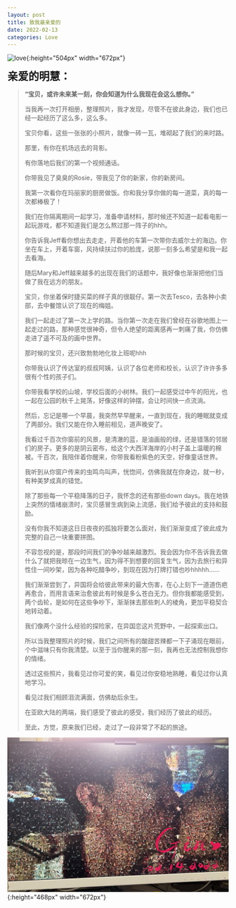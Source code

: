 ```yaml
---
layout: post
title: 致我最亲爱的
date: 2022-02-13
categories: Love
---
```

![love](https://raw.githubusercontent.com/paradoxtown/paradoxtown.github.io/master/img/love.jpg){:height="504px" width="672px"}

<font size=5><b>亲爱的明慧：</b></font>

> **“宝贝，或许未来某一刻，你会知道为什么我现在会这么想你。”**
>
> 当我再一次打开相册，整理照片，我才发现，尽管不在彼此身边，我们也已经一起经历了这么多，这么多。
>
> 宝贝你看，这些一张张的小照片，就像一砖一瓦，堆砌起了我们的来时路。
>
> 那里，有你在机场远去的背影。
>
> 有你落地后我们的第一个视频通话。
>
> 你带我见了臭臭的Rosie，带我见了你的新家，你的新房间。
>
> 我第一次看你在玛丽家的厨房做饭。你和我分享你做的每一道菜，真的每一次都棒极了！
>
> 我们在你隔离期间一起学习，准备申请材料，那时候还不知道一起看电影一起玩游戏，都不知道我们是怎么熬过那一阵子的hhh。
>
> 你告诉我Jeff看你想出去走走，开着他的车第一次带你去威尔士的海边。你坐在车上，开着车窗，风持续扶过你的脸庞，说那一刻多么希望是和我一起去看海。
>
> 随后Mary和Jeff越来越多的出现在我们的话题中，我好像也渐渐把他们当做了我在远方的朋友。
>
> 宝贝，你坐着保时捷买菜的样子真的很靓仔。第一次去Tesco，去各种小卖部，去中餐馆认识了现在的梅姐。
>
> 我们一起走过了第一次上学的路。当你第一次走在我们曾经在谷歌地图上一起走过的路，那种感觉很神奇，但令人绝望的距离感再一刺痛了我，你仿佛走进了遥不可及的画中世界。
>
> 那时候的宝贝，还兴致勃勃地化妆上班呢hhh
>
> 你带我认识了传达室的叔叔阿姨，认识了各位老师和校长，认识了许许多多很有个性的孩子们。
>
> 你带我看学校的山坡，学校后面的小树林。我们一起感受过中午的阳光，也一起在公园的秋千上晃荡，好像这样的钟摆，会让时间快一点流淌。
>
> 然后，忘记是哪一个早晨，我突然早早醒来，一直到现在，我的睡眠就变成了两部分。我们又能在你入睡前相见，道声晚安了。
>
> 我看过千百次你窗前的风景，是清澈的蓝，是油画般的绿，还是错落的邻居们的房子。更多的是阴云密布，给这个大西洋海岸的小村子盖上温暖的棉被。千百次，我陪伴着你醒来，你带我看粉紫色的天空，好像童话世界。
>
> 我听到从你窗户传来的虫鸣鸟叫声，恍惚间，仿佛我就在你身边，就一秒，有种美梦成真的错觉。
>
> 除了那些每一个平稳降落的日子，我怀念的还有那些down days。我在地铁上突然的情绪崩溃时，宝贝感冒生病到染上流感，我们给予彼此的支持和鼓励。
>
> 没有你我不知道这日日夜夜的孤独将要怎么面对，我们渐渐变成了彼此成为完整的自己一块重要拼图。
>
> 不容忽视的是，那段时间我们的争吵越来越激烈。我会因为你不告诉我去做什么了就把我晾在一边生气，因为得不到想要的回复生气，因为去旅行和异性住一间吵架，因为各种吃醋争吵，到现在因为打牌打错也吵hhhhh……
>
> 我们渐渐尝到了，异国将会给彼此带来的最大伤害，在心上刻下一道道伤疤再愈合，而用言语来治愈彼此有时候是多么苍白无力。但你我都能感受到，两个齿轮，是如何在这些争吵下，渐渐抹去那些刺人的棱角，更加平稳契合地转动着。
>
> 我们像两个没什么经验的探险家，在异国恋这片荒野中，一起探索出口。
>
> 所以当我整理照片的时候，我们之间所有的酸甜苦辣都一下子涌现在眼前，个中滋味只有你我清楚。以至于当你醒来的那一刻，我再也无法控制我想你的情绪。
>
> 透过这些照片，我看见过你可爱的笑，看见过你安稳地熟睡，看见过你认真地学习。
>
> 看见过我们相顾泪流满面，仿佛劫后余生。
>
> 在亚欧大陆的两端，我们感受了彼此的感受，我们经历了彼此的经历。
>
> 至此，方觉，原来我们已经，走过了一段非常了不起的旅途。

![love3](https://raw.githubusercontent.com/paradoxtown/paradoxtown.github.io/master/img/love3.jpeg){:height="468px" width="672px"}

